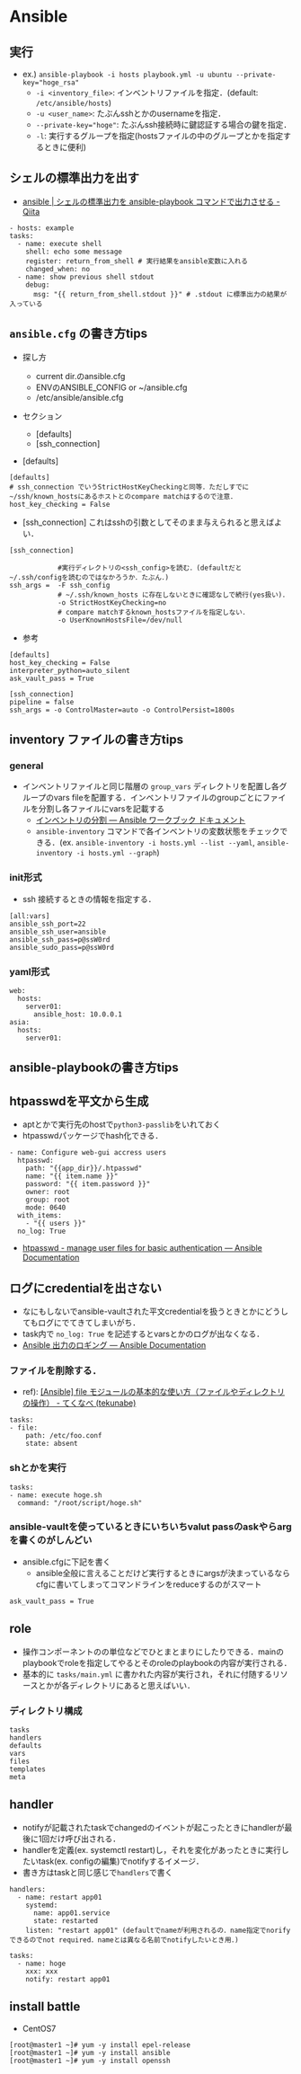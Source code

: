 # Ansible

## 実行
- ex.) `ansible-playbook -i hosts playbook.yml -u ubuntu --private-key="hoge_rsa"`
  - `-i <inventory_file>`: インベントリファイルを指定．(default: `/etc/ansible/hosts`)
  - `-u <user_name>`: たぶんsshとかのusernameを指定．
  - `--private-key="hoge"`: たぶんssh接続時に鍵認証する場合の鍵を指定．
  - `-l`: 実行するグループを指定(hostsファイルの中のグループとかを指定するときに便利)

## シェルの標準出力を出す
- [ansible | シェルの標準出力を ansible-playbook コマンドで出力させる - Qiita](https://qiita.com/YumaInaura/items/5bee47677ec903551bb3)
```
- hosts: example
tasks:
  - name: execute shell
    shell: echo some message
    register: return_from_shell # 実行結果をansible変数に入れる
    changed_when: no
  - name: show previous shell stdout
    debug:
      msg: "{{ return_from_shell.stdout }}" # .stdout に標準出力の結果が入っている
```

## `ansible.cfg` の書き方tips
- 探し方
  - current dir.のansible.cfg
  - ENVのANSIBLE_CONFIG or ~/ansible.cfg
  - /etc/ansible/ansible.cfg

- セクション
  - [defaults]
  - [ssh_connection]

- [defaults]
```
[defaults]
# ssh_connection でいうStrictHostKeyCheckingと同等．ただしすでに~/ssh/known_hostsにあるホストとのcompare matchはするので注意．
host_key_checking = False
```

- [ssh_connection]
  これはsshの引数としてそのまま与えられると思えばよい．
```
[ssh_connection]

            #実行ディレクトリの<ssh_config>を読む．(defaultだと~/.ssh/configを読むのではなかろうか．たぶん．)
ssh_args =  -F ssh_config
            # ~/.ssh/known_hosts に存在しないときに確認なしで続行(yes扱い)．
            -o StrictHostKeyChecking=no
            # compare matchするknown_hostsファイルを指定しない．
            -o UserKnownHostsFile=/dev/null
```

- 参考
```
[defaults]
host_key_checking = False
interpreter_python=auto_silent
ask_vault_pass = True

[ssh_connection]
pipeline = false
ssh_args = -o ControlMaster=auto -o ControlPersist=1800s
```

## inventory ファイルの書き方tips
### general
- インベントリファイルと同じ階層の `group_vars` ディレクトリを配置し各グループのvars fileを配置する．インベントリファイルのgroupごとにファイルを分割し各ファイルにvarsを記載する　
  - [インベントリの分割 — Ansible ワークブック  ドキュメント](https://ansible-workbook.readthedocs.io/ja/latest/hensu2/inventory-no-bunkatsu.html)
  - `ansible-inventory` コマンドで各インベントリの変数状態をチェックできる．(ex. `ansible-inventory -i hosts.yml --list --yaml`, `ansible-inventory -i hosts.yml --graph`)
### init形式
- ssh 接続するときの情報を指定する．
```
[all:vars]
ansible_ssh_port=22
ansible_ssh_user=ansible
ansible_ssh_pass=p@ssW0rd
ansible_sudo_pass=p@ssW0rd
```

### yaml形式
```
web:
  hosts:
    server01:
      ansible_host: 10.0.0.1
asia:
  hosts:
    server01:
```

## ansible-playbookの書き方tips

## htpasswdを平文から生成
- aptとかで実行先のhostで`python3-passlib`をいれておく
- htpasswdパッケージでhash化できる．
```
- name: Configure web-gui accress users
  htpasswd:
    path: "{{app_dir}}/.htpasswd"
    name: "{{ item.name }}"
    password: "{{ item.password }}"
    owner: root
    group: root
    mode: 0640
  with_items:
    - "{{ users }}"
  no_log: True
```
- [htpasswd - manage user files for basic authentication — Ansible Documentation](https://docs.ansible.com/ansible/2.4/htpasswd_module.html)

## ログにcredentialを出さない
- なにもしないでansible-vaultされた平文credentialを扱うときとかにどうしてもログにでてきてしまいがち．
- task内で `no_log: True` を記述するとvarsとかのログが出なくなる．
- [Ansible 出力のロギング — Ansible Documentation](https://docs.ansible.com/ansible/2.9_ja/reference_appendices/logging.html)

### ファイルを削除する．
- ref): [[Ansible] file モジュールの基本的な使い方（ファイルやディレクトリの操作） - てくなべ (tekunabe)](https://tekunabe.hatenablog.jp/entry/2019/03/03/ansible_file_intro)

```
tasks:
- file:
    path: /etc/foo.conf
    state: absent
```

### shとかを実行
```
tasks:
- name: execute hoge.sh
  command: "/root/script/hoge.sh"
```

### ansible-vaultを使っているときにいちいちvalut passのaskやらargを書くのがしんどい
- ansible.cfgに下記を書く
  - ansible全般に言えることだけど実行するときにargsが決まっているならcfgに書いてしまってコマンドラインをreduceするのがスマート
```
ask_vault_pass = True
```

## role
- 操作コンポーネントのの単位などでひとまとまりにしたりできる．mainのplaybookでroleを指定してやるとそのroleのplaybookの内容が実行される．
- 基本的に `tasks/main.yml` に書かれた内容が実行され，それに付随するリソースとかが各ディレクトリにあると思えばいい．

###  ディレクトリ構成
```
tasks
handlers
defaults
vars
files
templates
meta
```

## handler
- notifyが記載されたtaskでchangedのイベントが起こったときにhandlerが最後に1回だけ呼び出される．
- handlerを定義(ex. systemctl restart)し，それを変化があったときに実行したいtask(ex. configの編集)でnotifyするイメージ．
- 書き方はtaskと同じ感じで`handlers`で書く
```
handlers:
  - name: restart app01
    systemd:
      name: app01.service
      state: restarted
    listen: "restart app01" (defaultでnameが利用されるの．name指定でnorifyできるのでnot required．nameとは異なる名前でnotifyしたいとき用．)

tasks:
  - name: hoge
    xxx: xxx
    notify: restart app01
```


## install battle
- CentOS7
```
[root@master1 ~]# yum -y install epel-release
[root@master1 ~]# yum -y install ansible
[root@master1 ~]# yum -y install openssh
```